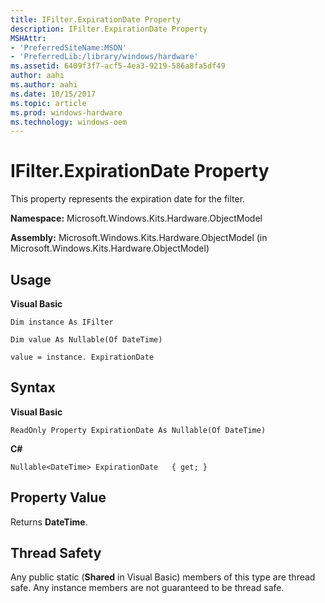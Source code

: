 ```yaml
---
title: IFilter.ExpirationDate Property
description: IFilter.ExpirationDate Property
MSHAttr:
- 'PreferredSiteName:MSDN'
- 'PreferredLib:/library/windows/hardware'
ms.assetid: 6409f3f7-acf5-4ea3-9219-586a8fa5df49
author: aahi
ms.author: aahi
ms.date: 10/15/2017
ms.topic: article
ms.prod: windows-hardware
ms.technology: windows-oem
---
```


# IFilter.ExpirationDate Property


This property represents the expiration date for the filter.

**Namespace:** Microsoft.Windows.Kits.Hardware.ObjectModel

**Assembly:** Microsoft.Windows.Kits.Hardware.ObjectModel (in Microsoft.Windows.Kits.Hardware.ObjectModel)

## <span id="Usage"></span><span id="usage"></span><span id="USAGE"></span>Usage


**Visual Basic**

`Dim instance As IFilter`

`Dim value As Nullable(Of DateTime)`

`value = instance. ExpirationDate`

## <span id="Syntax"></span><span id="syntax"></span><span id="SYNTAX"></span>Syntax


**Visual Basic**

`ReadOnly Property ExpirationDate As Nullable(Of DateTime)`

**C#**

`Nullable<DateTime> ExpirationDate   { get; }`

## <span id="Property_Value"></span><span id="property_value"></span><span id="PROPERTY_VALUE"></span>Property Value


Returns **DateTime**.

## <span id="Thread_Safety"></span><span id="thread_safety"></span><span id="THREAD_SAFETY"></span>Thread Safety


Any public static (**Shared** in Visual Basic) members of this type are thread safe. Any instance members are not guaranteed to be thread safe.

 

 






